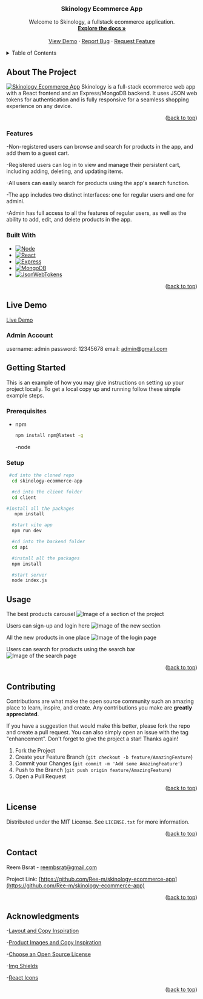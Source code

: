 <a name="readme-top"></a>

<!-- [![Contributors][contributors-shield]][contributors-url]
[![Forks][forks-shield]][forks-url]
[![Stargazers][stars-shield]][stars-url]
[![Issues][issues-shield]][issues-url]
[![MIT License][license-shield]][license-url]
[![LinkedIn][linkedin-shield]][linkedin-url] -->

<!-- PROJECT LOGO -->
<br />
<div align="center">
  

  <h3 align="center">Skinology Ecommerce App</h3>

  <p align="center">
    Welcome to Skinology, a fullstack ecommerce application.
    <br />
    <a href="https://github.com/Ree-m/skinology-ecommerce-app"><strong>Explore the docs »</strong></a>
    <br />
    <br />
    <a href="https://skinology-ecommerce-app-client.onrender.com/">View Demo</a>
    ·
    <a href="https://github.com/Ree-m/skinology-ecommerce-app/issues">Report Bug</a>
    ·
    <a href="https://github.com/Ree-m/skinology-ecommerce-app/issues">Request Feature</a>
  </p>
</div>

<!-- TABLE OF CONTENTS -->
<details>
  <summary>Table of Contents</summary>
  <ol>
    <li>
      <a href="#about-the-project">About The Project</a>
      <ul>
        <li><a href="#built-with">Built With</a></li>
       li><a href="#features">Features</a></li>
      </ul>
    </li>
    <li>
      <a href="#getting-started">Getting Started</a>
      <ul>
        <li><a href="#prerequisites">Prerequisites</a></li>
        <li><a href="#installation">Installation</a></li>
      </ul>
    </li>
    <li><a href="#usage">Usage</a></li>
    <li><a href="#contributing">Contributing</a></li>
    <li><a href="#license">License</a></li>
    <li><a href="#contact">Contact</a></li>
    <li><a href="#acknowledgments">Acknowledgments</a></li>

  </ol>
</details>

<!-- ABOUT THE PROJECT -->

## About The Project

[![Skinology Ecommerce App][product-screenshot]](https://skinology-ecommerce-app-client.onrender.com/)
Skinology is a full-stack ecommerce web app with a React frontend and an Express/MongoDB backend. It uses JSON web tokens for authentication and is fully responsive for a seamless shopping experience on any device.

<p align="right">(<a href="#readme-top">back to top</a>)</p>

### Features

-Non-registered users can browse and search for products in the app, and add them to a guest cart.
<br />

-Registered users can log in to view and manage their persistent cart, including adding, deleting, and updating items.
<br />

-All users can easily search for products using the app's search function.
<br />

-The app includes two distinct interfaces: one for regular users and one for admini.
<br />

-Admin has full access to all the features of regular users, as well as the ability to add, edit, and delete products in the app.

### Built With

- [![Node][node.js]][node-url]
- [![React][react.js]][react-url]
- [![Express][express.js]][express-url]
- [![MongoDB][mongodb]][mongodb-url]
- [![JsonWebTokens][jwt]][jwt-url]

<p align="right">(<a href="#readme-top">back to top</a>)</p>

## Live Demo

[Live Demo](https://skinology-ecommerce-app-client.onrender.com/)

### Admin Account

username: admin password: 12345678 email: admin@gmail.com

<!-- GETTING STARTED -->

## Getting Started

This is an example of how you may give instructions on setting up your project locally.
To get a local copy up and running follow these simple example steps.

### Prerequisites

- npm
  ```sh
  npm install npm@latest -g
  ```
  -node

### Setup

```sh
 #cd into the cloned repo
  cd skinology-ecommerce-app

  #cd into the client folder
  cd client

#install all the packages
   npm install

  #start vite app
  npm run dev

  #cd into the backend folder
  cd api

  #install all the packages
  npm install

  #start server
  node index.js
```

<!-- USAGE EXAMPLES -->

## Usage
The best products carousel
<img src="client/src/assets/best-section-screenshot.png" alt="Image of a section of the project" />

Users can sign-up and login here
<img src="client/src/assets/login-page-screenshot.png" alt="Image of the new section" />

All the new products in one place
<img src="client/src/assets/new-section-screenshot.png" alt="Image of the login page" />

Users can search for products using the search bar
<img src="client/src/assets/searchBar--screenshot.png" alt="Image of the search page" />


<p align="right">(<a href="#readme-top">back to top</a>)</p>

<!-- CONTRIBUTING -->

## Contributing

Contributions are what make the open source community such an amazing place to learn, inspire, and create. Any contributions you make are **greatly appreciated**.

If you have a suggestion that would make this better, please fork the repo and create a pull request. You can also simply open an issue with the tag "enhancement".
Don't forget to give the project a star! Thanks again!

1. Fork the Project
2. Create your Feature Branch (`git checkout -b feature/AmazingFeature`)
3. Commit your Changes (`git commit -m 'Add some AmazingFeature'`)
4. Push to the Branch (`git push origin feature/AmazingFeature`)
5. Open a Pull Request

<p align="right">(<a href="#readme-top">back to top</a>)</p>

<!-- LICENSE -->

## License

Distributed under the MIT License. See `LICENSE.txt` for more information.

<p align="right">(<a href="#readme-top">back to top</a>)</p>

<!-- CONTACT -->

## Contact

Reem Bsrat - reembsrat@gmail.com

Project Link: [https://github.com/Ree-m/skinology-ecommerce-app](https://github.com/Ree-m/skinology-ecommerce-app)

<p align="right">(<a href="#readme-top">back to top</a>)</p>

<!-- ACKNOWLEDGMENTS -->

## Acknowledgments

-[Layout and Copy Inspiration](https://www.likeskincare.com/)

-[Product Images and Copy Inspiration](https://www.stylevana.com/en_US/)

-[Choose an Open Source License](https://choosealicense.com)

-[Img Shields](https://shields.io) 

-[React Icons](https://react-icons.github.io/react-icons/search)

<p align="right">(<a href="#readme-top">back to top</a>)</p>

[forks-shield]: https://img.shields.io/github/forks/othneildrew/Best-README-Template.svg?style=for-the-badge
[forks-url]: https://github.com/othneildrew/Best-README-Template/network/members
[stars-shield]: https://img.shields.io/github/stars/othneildrew/Best-README-Template.svg?style=for-the-badge
[stars-url]: https://github.com/othneildrew/Best-README-Template/stargazers
[issues-shield]: https://img.shields.io/github/issues/othneildrew/Best-README-Template.svg?style=for-the-badge
[issues-url]: https://github.com/othneildrew/Best-README-Template/issues
[license-shield]: https://img.shields.io/github/license/othneildrew/Best-README-Template.svg?style=for-the-badge
[license-url]: https://github.com/Ree-m/skinology-ecommerce-app/blob/main/LICENSE.txt
[product-screenshot]: client/src/assets/project-main-screenshot.png
[node.js]: https://img.shields.io/badge/Node.js-43853D?style=for-the-badge&logo=node.js&logoColor=white
[node-url]: https://nodejs.org/en
[react.js]: https://img.shields.io/badge/React-20232A?style=for-the-badge&logo=react&logoColor=61DAFB
[react-url]: https://reactjs.org/
[mongodb]: https://img.shields.io/badge/MongoDB-4EA94B?style=for-the-badge&logo=mongodb&logoColor=white
[mongodb-url]: https://www.mongodb.com/docs/atlas/
[express.js]: https://img.shields.io/badge/Express.js-404D59?style=for-the-badge
[express-url]: https://expressjs.com/
[jwt]: https://img.shields.io/badge/json%20web%20tokens-323330?style=for-the-badge&logo=json-web-tokens&logoColor=pink
[jwt-url]: https://jwt.io/
